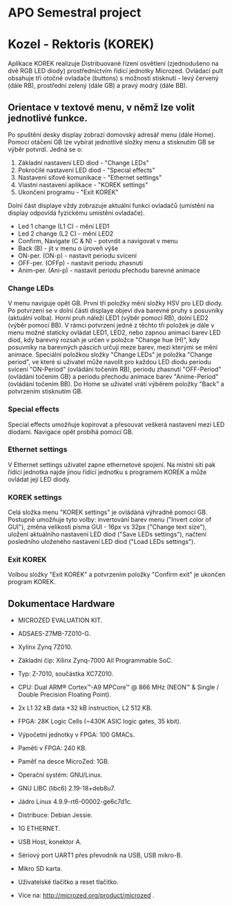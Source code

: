 # APO Semestral project
# Kozel - Rektoris (KOREK)

Aplikace KOREK realizuje Distribuované řízení osvětlení (zjednodušeno na dvě RGB LED diody) prostřednictvím řídicí jednotky Microzed. Ovládací pult obsahuje tři otočné ovladače (buttons) s možností stisknutí - levý červený (dále RB), prostřední zelený (dále GB) a pravý modrý (dále BB).

## Orientace v textové menu, v němž lze volit jednotlivé funkce.
Po spuštění desky display zobrazí domovský adresář menu (dále Home). Pomocí otáčení GB lze vybírat jednotlivé složky menu a stisknutím GB se výběr potvrdí. Jedná se o:
1) Základní nastavení LED diod - "Change LEDs"
2) Pokročilé nastavení LED diod - "Special effects"
3) Nastavení síťové komunikace - "Ethernet settings"
4) Vlastní nastavení aplikace - "KOREK settings"
5) Ukončení programu - "Exit KOREK"

Dolní část displaye vždy zobrazuje aktuální funkci ovladačů (umístění na display odpovídá fyzickému umístění ovladače).
- Led 1 change (L1 C) - mění LED1
- Led 2 change (L2 C) - mění LED2
- Confirm, Navigate (C & N) - potvrdit a navigovat v menu
- Back (B) - jít v menu o úroveň výše
- ON-per. (ON-p) - nastavit periodu svícení
- OFF-per. (OFFp) - nastavit periodu zhasnutí
- Anim-per. (Ani-p) - nastavit periodu přechodu barevné animace

### Change LEDs
V menu naviguje opět GB.
První tři položky mění složky HSV pro LED diody. Po potvrzení se v dolní části displaye objeví dva barevné pruhy s posuvníky (aktuální volba). Horní pruh náleží LED1 (výběr pomocí RB), dolní LED2 (výběr pomocí BB). V rámci potvrzení jedné z těchto tří položek je dále v menu možné staticky ovládat LED1, LED2, nebo zapnou animaci barev LED diod, kdy barevný rozsah je určen v položce "Change hue (H)", kdy posuvníky na barevných páscích určují meze barev, mezi kterými se mění animace.
Speciální položkou složky "Change LEDs" je položka "Change period", ve které si uživatel může navolit pro každou LED diodu periodu svícení "ON-Period" (ovládání točením RB), periodu zhasnutí "OFF-Period" (ovládání točením GB) a periodu přechodu animace barev "Anime-Period" (ovládání točením BB).
Do Home se uživatel vrátí výběrem položky "Back" a potvrzením stisknutím GB.

### Special effects
Special effects umožňuje kopírovat a přesouvat veškerá nastavení mezi LED diodami. Navigace opět probíhá pomocí GB.

### Ethernet settings
V Ethernet settings uživatel zapne ethernetové spojení. Na místní síti pak řídící jednotka najde jinou řídící jednotku s programem KOREK a může ovládat její LED diody.

### KOREK settings
Celá složka menu "KOREK settings" je ovládáná výhradně pomocí GB.
Postupně umožňuje tyto volby: invertování barev menu ("Invert color of GUI"), změna velikosti písma GUI - 16px vs 32px ("Change text size"), uložení aktuálního nastavení LED diod ("Save LEDs settings"), načtení posledního uloženého nastavení LED diod ("Load LEDs settings").

### Exit KOREK
Volbou složky "Exit KOREK" a potvrzením položky "Confirm exit" je ukončen program KOREK.

## Dokumentace Hardware
- MICROZED EVALUATION KIT.
- ADSAES-Z7MB-7Z010-G.
- Xylinx Zynq 7Z010.
- Základní čip: Xilinx Zynq-7000 All Programmable SoC.
- Typ: Z-7010, součástka XC7Z010.
- CPU: Dual ARM® Cortex™-A9 MPCore™ @ 866 MHz (NEON™ & Single / Double Precision Floating Point).
- 2x L1 32 kB data +32 kB instruction, L2 512 KB.
- FPGA: 28K Logic Cells (~430K ASIC logic gates, 35 kbit).
- Výpočetní jednotky v FPGA: 100 GMACs.
- Paměti v FPGA: 240 KB.
- Paměť na desce MicroZed: 1GB.
- Operační systém: GNU/Linux.
- GNU LIBC (libc6) 2.19-18+deb8u7.
- Jádro Linux 4.9.9-rt6-00002-ge6c7d1c.
- Distribuce: Debian Jessie.

- 1G ETHERNET.
- USB Host, konektor A.
- Sériový port UART1 přes převodník na USB, USB mikro-B.
- Mikro SD karta.
- Uživatelské tlačítko a reset tlačítko.

- Více na: http://microzed.org/product/microzed .

